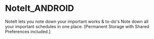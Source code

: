 # NoteIt_ANDROID
NoteIt lets you note down your important works &amp; to-do's
Note down all your important schedules in one place.
[Permanent Storage with Shared Preferences included.]
